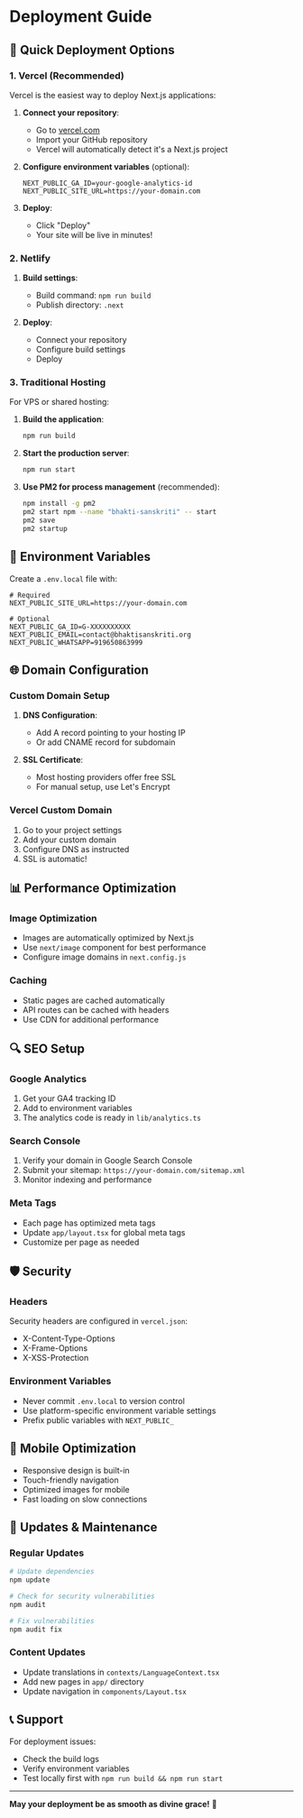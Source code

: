 # Deployment Guide

## 🚀 Quick Deployment Options

### 1. Vercel (Recommended)

Vercel is the easiest way to deploy Next.js applications:

1. **Connect your repository**:
   - Go to [vercel.com](https://vercel.com)
   - Import your GitHub repository
   - Vercel will automatically detect it's a Next.js project

2. **Configure environment variables** (optional):
   ```
   NEXT_PUBLIC_GA_ID=your-google-analytics-id
   NEXT_PUBLIC_SITE_URL=https://your-domain.com
   ```

3. **Deploy**:
   - Click "Deploy"
   - Your site will be live in minutes!

### 2. Netlify

1. **Build settings**:
   - Build command: `npm run build`
   - Publish directory: `.next`

2. **Deploy**:
   - Connect your repository
   - Configure build settings
   - Deploy

### 3. Traditional Hosting

For VPS or shared hosting:

1. **Build the application**:
   ```bash
   npm run build
   ```

2. **Start the production server**:
   ```bash
   npm run start
   ```

3. **Use PM2 for process management** (recommended):
   ```bash
   npm install -g pm2
   pm2 start npm --name "bhakti-sanskriti" -- start
   pm2 save
   pm2 startup
   ```

## 🔧 Environment Variables

Create a `.env.local` file with:

```env
# Required
NEXT_PUBLIC_SITE_URL=https://your-domain.com

# Optional
NEXT_PUBLIC_GA_ID=G-XXXXXXXXXX
NEXT_PUBLIC_EMAIL=contact@bhaktisanskriti.org
NEXT_PUBLIC_WHATSAPP=919650863999
```

## 🌐 Domain Configuration

### Custom Domain Setup

1. **DNS Configuration**:
   - Add A record pointing to your hosting IP
   - Or add CNAME record for subdomain

2. **SSL Certificate**:
   - Most hosting providers offer free SSL
   - For manual setup, use Let's Encrypt

### Vercel Custom Domain

1. Go to your project settings
2. Add your custom domain
3. Configure DNS as instructed
4. SSL is automatic!

## 📊 Performance Optimization

### Image Optimization

- Images are automatically optimized by Next.js
- Use `next/image` component for best performance
- Configure image domains in `next.config.js`

### Caching

- Static pages are cached automatically
- API routes can be cached with headers
- Use CDN for additional performance

## 🔍 SEO Setup

### Google Analytics

1. Get your GA4 tracking ID
2. Add to environment variables
3. The analytics code is ready in `lib/analytics.ts`

### Search Console

1. Verify your domain in Google Search Console
2. Submit your sitemap: `https://your-domain.com/sitemap.xml`
3. Monitor indexing and performance

### Meta Tags

- Each page has optimized meta tags
- Update `app/layout.tsx` for global meta tags
- Customize per page as needed

## 🛡️ Security

### Headers

Security headers are configured in `vercel.json`:
- X-Content-Type-Options
- X-Frame-Options  
- X-XSS-Protection

### Environment Variables

- Never commit `.env.local` to version control
- Use platform-specific environment variable settings
- Prefix public variables with `NEXT_PUBLIC_`

## 📱 Mobile Optimization

- Responsive design is built-in
- Touch-friendly navigation
- Optimized images for mobile
- Fast loading on slow connections

## 🔄 Updates & Maintenance

### Regular Updates

```bash
# Update dependencies
npm update

# Check for security vulnerabilities
npm audit

# Fix vulnerabilities
npm audit fix
```

### Content Updates

- Update translations in `contexts/LanguageContext.tsx`
- Add new pages in `app/` directory
- Update navigation in `components/Layout.tsx`

## 📞 Support

For deployment issues:
- Check the build logs
- Verify environment variables
- Test locally first with `npm run build && npm run start`

---

**May your deployment be as smooth as divine grace!** 🙏